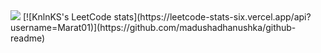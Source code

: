 <img src="https://img.shields.io/static/v1?label=hello&message=world&color=green?style=plastic&logo=appveyor" />
[![KnlnKS's LeetCode stats](https://leetcode-stats-six.vercel.app/api?username=Marat01)](https://github.com/madushadhanushka/github-readme)
